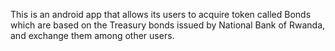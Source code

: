 This is an android app that allows its users to acquire token called Bonds which are based on the Treasury bonds issued by National Bank of Rwanda, and exchange them among other users.